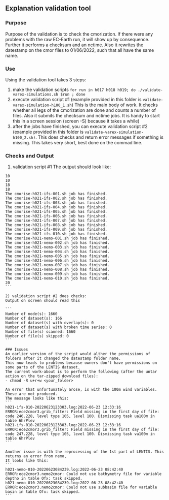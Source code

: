 ##  Explanation validation tool

### Purpose 
Purpose of the validation is to check the cmorization. 
If there were any problems with the raw EC-Earth run, it will show up by consequence. 
Further it performs a checksum and an nctime. 
Also it rewrites the datestamp on the cmor files to 01/06/2022, such that all have the same name. 

### Use
Using the validation tool takes 3 steps: 
1) make the validation scripts
`for run in h017 h018 h019; do ./validate-varex-simulations.sh $run ; done `
2) execute validation script #1 (example provided in this folder is `validate-varex-simulation-h100_1.sh`)
This is the main body of work. It checks whether all legs of the cmorization are done and counts a number of files.
Also it submits the checksum and nctime jobs.
It is handy to start this in a screen session (screen -S) because it takes a while)
3) after the jobs have finished, you can execute validation script #2 (example provided in this folder is `validate-varex-simulation-h100_2.sh)`. This does checks and return error messages if something is missing. 
This takes very short, best done on the commad line. 

### Checks and Output
1) validation script #1 
The output should look like: 

``````
10
10
18
18
The cmorise-h021-ifs-001.sh job has finished.
The cmorise-h021-ifs-002.sh job has finished.
The cmorise-h021-ifs-003.sh job has finished.
The cmorise-h021-ifs-004.sh job has finished.
The cmorise-h021-ifs-005.sh job has finished.
The cmorise-h021-ifs-006.sh job has finished.
The cmorise-h021-ifs-007.sh job has finished.
The cmorise-h021-ifs-008.sh job has finished.
The cmorise-h021-ifs-009.sh job has finished.
The cmorise-h021-ifs-010.sh job has finished.
The cmorise-h021-nemo-001.sh job has finished.
The cmorise-h021-nemo-002.sh job has finished.
The cmorise-h021-nemo-003.sh job has finished.
The cmorise-h021-nemo-004.sh job has finished.
The cmorise-h021-nemo-005.sh job has finished.
The cmorise-h021-nemo-006.sh job has finished.
The cmorise-h021-nemo-007.sh job has finished.
The cmorise-h021-nemo-008.sh job has finished.
The cmorise-h021-nemo-009.sh job has finished.
The cmorise-h021-nemo-010.sh job has finished.
20
```

2) validation script #2 does checks: 
Output on screen should read this

```
Number of node(s): 1660
Number of dataset(s): 166
Number of dataset(s) with overlap(s): 0
Number of dataset(s) with broken time series: 0
Number of file(s) scanned: 1660
Number of file(s) skipped: 0
```

### Issues
An earlier version of the script would alther the permissions of folders after it changed the datestamp folder name. 
This now leads to problems because owners don't have permissions on some parts of the LENTIS dataset. 
The current work-about is to perform the following (after the untar action on the tar-zipped download files): 
- chmod -R u+r+w <your_folder> 

An error that unfortunately arose, is with the 100m wind variables. 
These are not produced. 
The message looks like this: 
```
h021-ifs-010-20220623123303.log:2022-06-23 12:33:16 ERROR:ece2cmor3.grib_filter: Field missing in the first day of file: code 246.228, level type 105, level 100. Dismissing task ua100m in table 6hrPlev
h021-ifs-010-20220623123303.log:2022-06-23 12:33:16 ERROR:ece2cmor3.grib_filter: Field missing in the first day of file: code 247.228, level type 105, level 100. Dismissing task va100m in table 6hrPlev
```

Another issue is with the reprocessing of the 1st part of LENTIS. This returns an error from nemo, 
It looks like this: 
```
h021-nemo-010-20220623084239.log:2022-06-23 08:42:40 ERROR:ece2cmor3.nemo2cmor: Could not use bathymetry file for variable deptho in table Ofx: task skipped.
h021-nemo-010-20220623084239.log:2022-06-23 08:42:40 ERROR:ece2cmor3.nemo2cmor: Could not use subbasin file for variable basin in table Ofx: task skipped.
```


